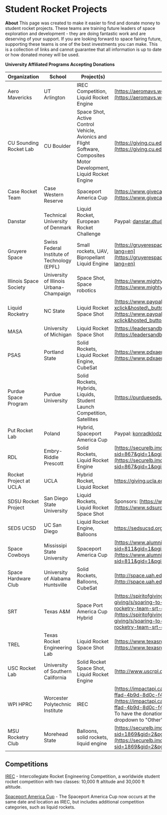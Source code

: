 # Student Rocket Projects
 **About**
This page was created to make it easier to find and donate money to student rocket projects. These teams are training future leaders of space exploration and development - they are doing fantastic work and are deserving of your support. If you are looking forward to space fairing future, supporting these teams is one of the best investments you can make.
This is a collection of links and cannot guarantee that all information is up to date or how donated money will be used.

**University Affiliated Programs Accepting Donations**

| Organization               | School                                  | Project(s)                                                                                                           | How to Donate                                                                                                                                                                                                                                                                                                                | Website                                                                                                                                                      | Social                                                               |
| -------------------------- | --------------------------------------- | -------------------------------------------------------------------------------------------------------------------- | ---------------------------------------------------------------------------------------------------------------------------------------------------------------------------------------------------------------------------------------------------------------------------------------------------------------------------- | ------------------------------------------------------------------------------------------------------------------------------------------------------------ | -------------------------------------------------------------------- |
| Aero Mavericks             | UT Arlington                            | IREC Competition, Liquid Rocket Engine                                                                               | [https://aeromavs.weebly.com/donate.html](https://aeromavs.weebly.com/donate.html)                                                                                                                                                                                                                                           | [https://aeromavs.weebly.com/](https://aeromavs.weebly.com/)                                                                                                 | @AeroMavs                                                            |                                                                                                                                                     
| CU Sounding Rocket Lab     | CU Boulder                              | Space Shot, Active Control Vehicle, Avionics and Flight Software, Composites Motor Development, Liquid Rocket Engine | [https://giving.cu.edu/fund/cobra-fund](https://giving.cu.edu/fund/cobra-fund)                                                                                                                                                                                                                                               | [https://www.colorado.edu/studentgroups/cobra/](https://www.colorado.edu/studentgroups/cobra/)                                                               | @CU\_SRL                                                                                                                                                                                                                  
| Case Rocket Team           | Case Western Reserve                    | Spaceport America Cup                                                                                                | [https://www.givecampus.com/campaigns/12259/donations/new](https://www.givecampus.com/campaigns/12259/donations/new)                                                                                                                                                                                                         | [https://caserocketteam.org/](https://caserocketteam.org/)                                                                                                   |                                                                     |                                                                      |
| Danstar					 | Technical University of Denmark         | Liquid Rocket, European Rocket Challenge																			  | Paypal: <a href='mailto&#58;dan%7&#51;tar%&#50;Edt&#117;&#64;gma&#105;l&#46;com'>dan&#115;tar&#46;&#100;tu&#64;gma&#105;l&#46;&#99;om</a>    																																												 | [https://www.danstar.dk/](https://www.danstar.dk/) 																											| [@danstar_dtu](https://twitter.com/danstar_dtu) <br> [@danstaru](https://www.instagram.com/danstardtu/) <br> [YouTube](https://www.youtube.com/channel/UCDdkkHicfgnxD9il9hQK9_A) |
| Gruyere Space    			 | Swiss Federal Institute of Technology (EPFL)| Small rockets, UAV, Bipropellant Liquid Engine																	  | [https://gruyerespaceprogram.ch/partenaires/partenaires.htm?lang=en](https://gruyerespaceprogram.ch/partenaires/partenaires.htm?lang=en) 																																													 | [https://gruyerespaceprogram.ch/index.htm?lang=en](https://gruyerespaceprogram.ch/index.htm?lang=en)															|[Patreon](https://www.patreon.com/GruyereSpaceProgram?lang=en)<br> [@gruyere_space_program](https://www.instagram.com/gruyere_space_program/?hl=fr) <br> [Youtube](https://www.youtube.com/channel/UCEQWOCyWZb77dbmeHKqzEag) 
| Illinois Space Society     | University of Illinois Urbana-Champaign | Space Shot, Space robotics                                                                                           | [https://www.mightycause.com/organization/Illinois-Space-Society](https://www.mightycause.com/organization/Illinois-Space-Society)                                                                                                                                                                                           | [https://www.illinoisspacesociety.org/](https://www.illinoisspacesociety.org/)                                                                               | @IL_SpaceSociety                                                     |                                                                                           
| Liquid Rocketry            | NC State                                | Liquid Rocket Space Shot                                                                                             | [https://www.paypal.com/donate/?cmd=\_s-xclick&hosted\_button\_id=GL3SSSK45D4X2&source=url](https://www.paypal.com/donate/?cmd=_s-xclick&hosted_button_id=GL3SSSK45D4X2&source=url)                                                                                                                                          | [http://liquidrocketry.com/#about](http://liquidrocketry.com/#about)                                                                                         | @liquidrocketry                                                      |                                                                                                    |                                                    |
| MASA                       | University of Michigan                  | Liquid Rocket Space Shot                                                                                             | [https://leadersandbest.umich.edu/find/#!/give/basket/fund/935885](https://leadersandbest.umich.edu/find/#!/give/basket/fund/935885)                                                                                                                                                                                         |                                                                                                                                                              | @masa\_rockets                                                       |                                                                                                    |                                                    |
| PSAS                       | Portland State                          | Solid Rockets, Liquid Rocket Engine, CubeSat                                                                         | [https://www.pdxaerospace.org/donate](https://www.pdxaerospace.org/donate)                                                                                                                                                                                                                                                   | [https://www.pdxaerospace.org](https://www.pdxaerospace.org/)                                                                                                | [https://twitter.com/pdxaerospace](https://twitter.com/pdxaerospace) <br> [https://www.instagram.com/pdxaerospace/](https://www.instagram.com/pdxaerospace/) <br> [https://github.com/psas](https://github.com/psas) |
| Purdue Space Program       | Purdue University                       | Solid Rockets, Hybrids, Liquids, Student Launch Competition, Satellites                                              | [https://purdueseds.space/](https://purdueseds.space/)                                                                                                                                                                                                                                                                       | [https://purdueseds.space/](https://purdueseds.space/)                                                                                                       | @purdue\_seds                                                        |                                                                                                    |                                                    |
| Put Rocket Lab             | Poland                                  | Hybrid, Spaceport America Cup                                                                                        | Paypal: <a href='ma&#105;&#108;to&#58;ko%6Er&#97;%64&#107;%6C&#37;6Fd%&#55;&#65;%69&#37;6E&#115;k&#105;%40gm&#97;&#105;l&#46;com&#37;20 '>k&#111;n&#114;&#97;&#100;klodzinski&#64;gmai&#108;&#46;&#99;om  </a>                                                                                                               | [https://www.linkedin.com/company/putrocketlab/](https://www.linkedin.com/company/putrocketlab/)                                                             |                                                                       [https://instagram.com/putrocketlab/](https://instagram.com/putrocketlab/)                         |                                                    |
| RDL                        | Embry-Riddle Prescott                   | Solid Rockets, Liquid Rocket Engine                                                                                  | [https://securelb.imodules.com/s/867/social.aspx?sid=867&gid=1&pgid=7923&cid=11663](https://securelb.imodules.com/s/867/social.aspx?sid=867&gid=1&pgid=7923&cid=11663)                                                                                                                                                       | [https://rocketdevelopmentlab.carrd.co/](https://rocketdevelopmentlab.carrd.co/)                                                                             | @ERAUPrescottRDL                                                     <br> [https://www.instagram.com/rocketdevelopmentlab/](https://www.instagram.com/rocketdevelopmentlab/) |                                                    |
| Rocket Project at UCLA     | UCLA                                    | Hybrid Rocket, Liquid Rocket                                                                                         | https://giving.ucla.edu/campaign/donate.aspx?Fund=64219c                                                                                                                                                                                                                                                                     | [http://rocketproject.seas.ucla.edu/](http://rocketproject.seas.ucla.edu/)                                                                                   | [@RPatUCLA](https://twitter.com/RPatUCLA)                            |
| SDSU Rocket Project        | San Diego State University              | Liquid Rockets, Liquid Rocket Space Shot                                                                             | Sponsors: [https://www.sdsurocketproject.org/become-a-sponsor](https://www.sdsurocketproject.org/become-a-sponsor)                                                                                                                                                                                                           | [https://www.sdsurocketproject.org/](https://www.sdsurocketproject.org/)                                                                                     |                                                                      |                                                                                                    |                                                    |
| SEDS UCSD                  | UC San Diego                            | Liquid Rocket Engine, Balloons                                                                                       | https://sedsucsd.org/index.php/donate/                                                                                                                                                                                                                                                                                       | https://sedsucsd.org/                                                                                                                                        | [@seds_ucsd](https://twitter.com/seds_ucsd)                          |
| Space Cowboys              | Mississipi State University             | Spaceport America Cup                                                                                                | [https://www.alumni.msstate.edu/s/811/bp/interior.aspx?sid=811&gid=1&pgid=3027](https://www.alumni.msstate.edu/s/811/bp/interior.aspx?sid=811&gid=1&pgid=3027)                                                                                                                                                               |                                                                                                                                                              | @MSUSpaceCowboys                                                     |                                                                                                    |                                                    |
| Space Hardware Club        | University of Alabama Huntsville        | Solid Rockets, Balloons, CubeSat                                                                                     | [http://space.uah.edu/donate.html](http://space.uah.edu/donate.html)                                                                                                                                                                                                                                                         |                                                                                                                                                              | @uahshc                                                              |                                                                                                    |                                                    |
| SRT                        | Texas A&M                               | Space Port America Cup Hybrid                                                                                        | [https://spiritofgiving.tamu.edu/o/texas-am-university/i/spirit-of-giving/s/soaring-to-new-heights-help-the-tamu-sounding-rocketry-team-srt-compete-7bcqvdbvy](https://spiritofgiving.tamu.edu/o/texas-am-university/i/spirit-of-giving/s/soaring-to-new-heights-help-the-tamu-sounding-rocketry-team-srt-compete-7bcqvdbvy) | [https://www.tamusrt.org/](https://www.tamusrt.org/)                                                                                                         |                                                                       [https://www.instagram.com/tamusrt/](https://www.instagram.com/tamusrt/)                           |                                                    |
| TREL                       | Texas Rocket Engineering Lab            | Liquid Rocket Space Shot                                                                                             | [https://www.texasrocketlab.com/donate](https://www.texasrocketlab.com/donate)                                                                                                                                                                                                                                               | [https://www.texasrocketlab.com/](https://www.texasrocketlab.com/)                                                                                           | @texasrocketlab                                                      |                                                                                                    |                                                    |
| USC Rocket Lab             | University of Southern California       | Solid Rocket Space Shot, Liquid Rocket Engine                                                                        | [http://www.uscrpl.com/sponsors](http://www.uscrpl.com/sponsors)                                                                                                                                                                                                                                                             | [https://www.uscrpl.com/](https://www.uscrpl.com/)                                                                                                           | @USCRPL                                                              |                                                                                                    |                                                    |
| WPI HPRC                   | Worcester Polytechnic Institute         | IREC                                                                                                                 | [https://impactapi.causeview.com/Thunder/actionpage/c005859a-ffad-4b9d-8d0c-f414096506cd](https://impactapi.causeview.com/Thunder/actionpage/c005859a-ffad-4b9d-8d0c-f414096506cd)<br>To have the donation reach our club please set the "Designation" dropdown to "Other" and enter "WPI AIAA (281-AG) for WPI HPRC"        | [https://aiaa.wpi.edu/hprc/](https://aiaa.wpi.edu/hprc/)                                                                                                     | [@wpi_hprc](https://www.instagram.com/wpi_hprc/)                     |                                                                                                    |                                                    |
| MSU Rocketry Club          | Morehead State                          | Balloons, solid rockets, liquid engine                                                                               | [https://securelb.imodules.com/s/1869/18/interior.aspx?sid=1869&gid=2&pgid=418&cid=1063&dids=640](https://securelb.imodules.com/s/1869/18/interior.aspx?sid=1869&gid=2&pgid=418&cid=1063&dids=640)                                                                                                                           |                                                                                                                                                              |                                                                      |                                                                                                    |

## Competitions
[IREC](https://www.soundingrocket.org/what-is-irec.html) - Intercollegiate Rocket Engineering Competition, a worldwide student rocket competition with two classes: 10,000 ft altitude and 30,000 ft altitude.

[Spaceport America Cup](https://spaceportamericacup.com/about/) - The Spaceport America Cup now occurs at the same date and location as IREC, but includes additional competition categories, such as liquid rockets.

